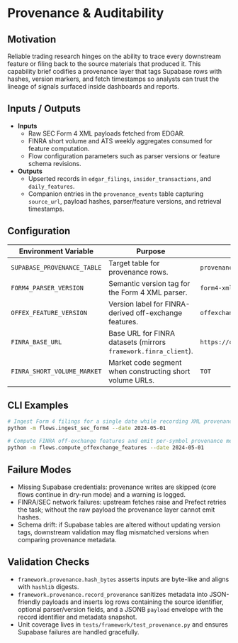# Provenance & Auditability

## Motivation

Reliable trading research hinges on the ability to trace every downstream feature or filing back to the source materials that produced it. This capability brief codifies a provenance layer that tags Supabase rows with hashes, version markers, and fetch timestamps so analysts can trust the lineage of signals surfaced inside dashboards and reports.

## Inputs / Outputs

* **Inputs**
  * Raw SEC Form 4 XML payloads fetched from EDGAR.
  * FINRA short volume and ATS weekly aggregates consumed for feature computation.
  * Flow configuration parameters such as parser versions or feature schema revisions.
* **Outputs**
  * Upserted records in `edgar_filings`, `insider_transactions`, and `daily_features`.
  * Companion entries in the `provenance_events` table capturing `source_url`, payload hashes, parser/feature versions, and retrieval timestamps.

## Configuration

| Environment Variable | Purpose | Default |
| --- | --- | --- |
| `SUPABASE_PROVENANCE_TABLE` | Target table for provenance rows. | `provenance_events` |
| `FORM4_PARSER_VERSION` | Semantic version tag for the Form 4 XML parser. | `form4-xml-v1` |
| `OFFEX_FEATURE_VERSION` | Version label for FINRA-derived off-exchange features. | `offexchange-features-v1` |
| `FINRA_BASE_URL` | Base URL for FINRA datasets (mirrors `framework.finra_client`). | `https://cdn.finra.org/equity` |
| `FINRA_SHORT_VOLUME_MARKET` | Market code segment when constructing short volume URLs. | `TOT` |

## CLI Examples

```bash
# Ingest Form 4 filings for a single date while recording XML provenance
python -m flows.ingest_sec_form4 --date 2024-05-01

# Compute FINRA off-exchange features and emit per-symbol provenance metadata
python -m flows.compute_offexchange_features --date 2024-05-01
```

## Failure Modes

* Missing Supabase credentials: provenance writes are skipped (core flows continue in dry-run mode) and a warning is logged.
* FINRA/SEC network failures: upstream fetches raise and Prefect retries the task; without the raw payload the provenance layer cannot emit hashes.
* Schema drift: if Supabase tables are altered without updating version tags, downstream validation may flag mismatched versions when comparing provenance metadata.

## Validation Checks

* `framework.provenance.hash_bytes` asserts inputs are byte-like and aligns with `hashlib` digests.
* `framework.provenance.record_provenance` sanitizes metadata into JSON-friendly payloads and inserts log rows containing the source identifier, optional parser/version fields, and a JSONB `payload` envelope with the record identifier and metadata snapshot.
* Unit coverage lives in `tests/framework/test_provenance.py` and ensures Supabase failures are handled gracefully.
